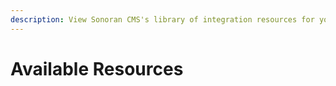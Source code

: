 ```yaml
---
description: View Sonoran CMS's library of integration resources for your community!
---
```


# Available Resources

